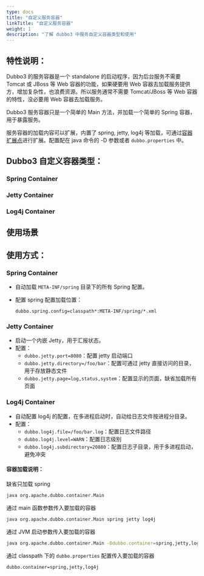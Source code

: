 ```yaml
---
type: docs
title: "自定义服务容器"
linkTitle: "自定义服务容器"
weight: 1
description: "了解 dubbo3 中服务自定义容器类型和使用"
---
```

## 特性说明：
Dubbo3 的服务容器是一个 standalone 的启动程序，因为后台服务不需要 Tomcat 或 JBoss 等 Web 容器的功能，如果硬要用 Web 容器去加载服务提供方，增加复杂性，也浪费资源。所以服务通常不需要 Tomcat/JBoss 等 Web 容器的特性，没必要用 Web 容器去加载服务。

Dubbo3 服务容器只是一个简单的 Main 方法，并加载一个简单的 Spring 容器，用于暴露服务。

服务容器的加载内容可以扩展，内置了 spring, jetty, log4j 等加载，可通过[容器扩展点](https://dubbo.apache.org/zh/docs3-building/java-sdk/advanced-features-and-usage/references/spis/container)进行扩展。配置配在 java 命令的 -D 参数或者  `dubbo.properties`  中。

## Dubbo3 自定义容器类型：

### Spring Container
### Jetty Container
### Log4j Container
 

## 使用场景
## 使用方式：

### Spring Container
-   自动加载  `META-INF/spring`  目录下的所有 Spring 配置。

-   配置 spring 配置加载位置：
    
    ```fallback
    dubbo.spring.config=classpath*:META-INF/spring/*.xml
   ### Jetty Container
-   启动一个内嵌 Jetty，用于汇报状态。
-   配置：
    -   `dubbo.jetty.port=8080`：配置 jetty 启动端口
    -   `dubbo.jetty.directory=/foo/bar`：配置可通过 jetty 直接访问的目录，用于存放静态文件
    -   `dubbo.jetty.page=log,status,system`：配置显示的页面，缺省加载所有页面

### Log4j Container

-   自动配置 log4j 的配置，在多进程启动时，自动给日志文件按进程分目录。
-   配置：
    -   `dubbo.log4j.file=/foo/bar.log`：配置日志文件路径
    -   `dubbo.log4j.level=WARN`：配置日志级别
    -   `dubbo.log4j.subdirectory=20880`：配置日志子目录，用于多进程启动，避免冲突
####  容器加载说明：
缺省只加载 spring
```sh
java org.apache.dubbo.container.Main
```
通过 main 函数参数传入要加载的容器
```sh
java org.apache.dubbo.container.Main spring jetty log4j
```
通过 JVM 启动参数传入要加载的容器

```sh
java org.apache.dubbo.container.Main -Ddubbo.container=spring,jetty,log4j
```
通过 classpath 下的  `dubbo.properties`  配置传入要加载的容器
```fallback
dubbo.container=spring,jetty,log4j
```
    

